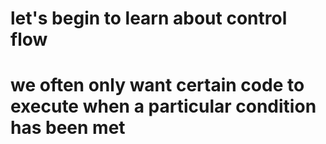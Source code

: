 # let's begin to learn about control flow

# we often only want certain code to execute when a particular condition has been met
